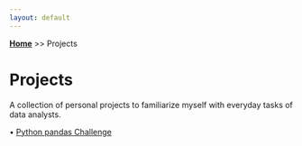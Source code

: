 ```yaml
---
layout: default
---
```

**[Home](https://xyjiang970.github.io/portfolio_site/)** >> Projects
# Projects
A collection of personal projects to familiarize myself with everyday tasks of data analysts.

• [Python pandas Challenge](https://xyjiang970.github.io/portfolio_site/projects/pandas_project_challenge/pandas.html)
